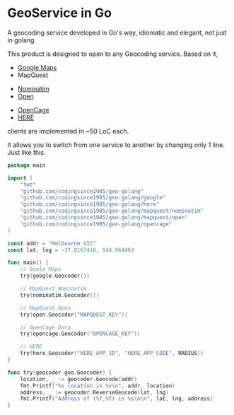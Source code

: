 GeoService in Go
=

A geocoding service developed in Go's way, idiomatic and elegant, not just in golang.

This product is designed to open to any Geocoding service. Based on it,
+ [Google Maps](https://developers.google.com/maps/documentation/geocoding/)
+ MapQuest
 - [Nominatim](http://open.mapquestapi.com/nominatim/)
 - [Open](http://open.mapquestapi.com/geocoding/)
+ [OpenCage](http://geocoder.opencagedata.com/api.html)
+ [HERE](https://developer.here.com/rest-apis/documentation/geocoder)

clients are implemented in ~50 LoC each.

It allows you to switch from one service to another by changing only 1 line. Just like this.

```go
package main

import (
	"fmt"
	"github.com/codingsince1985/geo-golang"
	"github.com/codingsince1985/geo-golang/google"
	"github.com/codingsince1985/geo-golang/here"
	"github.com/codingsince1985/geo-golang/mapquest/nominatim"
	"github.com/codingsince1985/geo-golang/mapquest/open"
	"github.com/codingsince1985/geo-golang/opencage"
)

const addr = "Melbourne VIC"
const lat, lng = -37.8167416, 144.964463

func main() {
	// Goole Maps
	try(google.Geocoder())

	// MapQuest Nominatim
	try(nominatim.Geocoder())

	// MapQuest Open
	try(open.Geocoder("MAPQUEST_KEY"))

	// OpenCage Data
	try(opencage.Geocoder("OPENCAGE_KEY"))

	// HERE
	try(here.Geocoder("HERE_APP_ID", "HERE_APP_CODE", RADIUS))
}

func try(geocoder geo.Geocoder) {
	location, _ := geocoder.Geocode(addr)
	fmt.Printf("%s location is %v\n", addr, location)
	address, _ := geocoder.ReverseGeocode(lat, lng)
	fmt.Printf("Address of (%f,%f) is %s\n\n", lat, lng, address)
}
```

